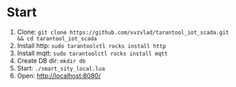 # Start

1. Clone: ```git clone https://github.com/vvzvlad/tarantool_iot_scada.git && cd tarantool_iot_scada```
1. Install http: ```sudo tarantoolctl rocks install http```
1. Install mqtt: ```sudo tarantoolctl rocks install mqtt```
1. Create DB dir: ```mkdir db```
1. Start: ```./smart_sity_local.lua```
1. Open: [http://localhost:8080/](http://localhost:8080/)
